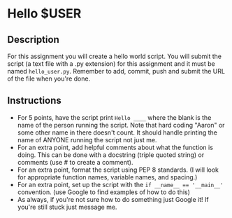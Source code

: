 # Hello $USER

## Description
For this assignment you will create a hello world script. You will submit the script (a text file with a .py extension) for this assignment and it must be named `hello_user.py`. Remember to add, commit, push and submit the URL of the file when you're done.

## Instructions
- For 5 points, have the script print `Hello ____` where the blank is the name of the person running the script. Note that hard coding "Aaron" or some other name in there doesn't count. It should handle printing the name of ANYONE running the script not just me.
- For an extra point, add helpful comments about what the function is doing. This can be done with a docstring (triple quoted string) or comments (use # to create a comment).
- For an extra point, format the script using PEP 8 standards. (I will look for appropriate function names, variable names, and spacing.)
- For an extra point, set up the script with the `if __name__ == '__main__'` convention. (use Google to find examples of how to do this)
- As always, if you're not sure how to do something just Google it! If you're still stuck just message me.
